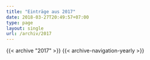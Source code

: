 ```yaml
---
title: "Einträge aus 2017"
date: 2018-03-27T20:49:57+07:00
type: page
layout: single
url: /archiv/2017
---
```


{{< archive "2017" >}}
{{< archive-navigation-yearly >}}
